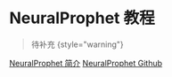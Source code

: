 # NeuralProphet 教程

<show-structure depth="2"/>

> 待补充
{style="warning"}


<seealso>
<category ref="ref_docs">
    <a href="https://mp.weixin.qq.com/s/npXswXe4F7N2NEzug0xltw">NeuralProphet 简介</a>
</category>
<category ref="ref_github">
    <a href="https://github.com/ourownstory/neural_prophet">NeuralProphet Github</a>
</category>
<category ref="ref_issues"></category>
<category ref="ref_hf"></category>
<category ref="ref_ms"></category>
</seealso>